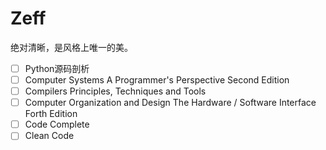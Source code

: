 Zeff
====

绝对清晰，是风格上唯一的美。

- [ ] Python源码剖析
- [ ] Computer Systems A Programmer's Perspective Second Edition
- [ ] Compilers Principles, Techniques and Tools
- [ ] Computer Organization and Design The Hardware / Software Interface Forth Edition
- [ ] Code Complete
- [ ] Clean Code
